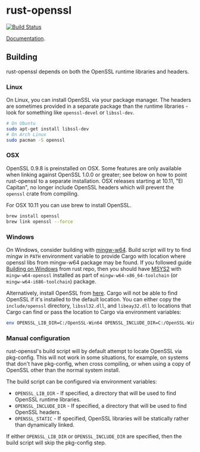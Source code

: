 # rust-openssl

[![Build Status](https://travis-ci.org/sfackler/rust-openssl.svg?branch=master)](https://travis-ci.org/sfackler/rust-openssl)

[Documentation](https://sfackler.github.io/rust-openssl/doc/v0.7.4/openssl).

## Building

rust-openssl depends on both the OpenSSL runtime libraries and headers.

### Linux

On Linux, you can install OpenSSL via your package manager. The headers are
sometimes provided in a separate package than the runtime libraries - look for
something like `openssl-devel` or `libssl-dev`.

```bash
# On Ubuntu
sudo apt-get install libssl-dev
# On Arch Linux
sudo pacman -S openssl
```

### OSX

OpenSSL 0.9.8 is preinstalled on OSX. Some features are only available when
linking against OpenSSL 1.0.0 or greater; see below on how to point
rust-openssl to a separate installation. OSX releases starting at 10.11, "El
Capitan", no longer include OpenSSL headers which will prevent the `openssl`
crate from compiling.

For OSX 10.11 you can use brew to install OpenSSL.
```bash
brew install openssl
brew link openssl --force
```

### Windows

On Windows, consider building with [mingw-w64](http://mingw-w64.org/).
Build script will try to find mingw in `PATH` environment variable to provide
Cargo with location where openssl libs from mingw-w64 package may be found.
If you followed guide [Building on Windows](https://github.com/rust-lang/rust#building-on-windows)
from rust repo, then you should have [MSYS2](http://msys2.github.io/) with
`mingw-w64-openssl` installed as part of `mingw-w64-x86_64-toolchain`
(or `mingw-w64-i686-toolchain`) package.

Alternatively, install OpenSSL from [here][1]. Cargo will not be able to find OpenSSL if it's
installed to the default location. You can either copy the `include/openssl`
directory, `libssl32.dll`, and `libeay32.dll` to locations that Cargo can find
or pass the location to Cargo via environment variables:

```bash
env OPENSSL_LIB_DIR=C:/OpenSSL-Win64 OPENSSL_INCLUDE_DIR=C:/OpenSSL-Win64/include cargo build
```

### Manual configuration

rust-openssl's build script will by default attempt to locate OpenSSL via
pkg-config. This will not work in some situations, for example, on systems that
don't have pkg-config, when cross compiling, or when using a copy of OpenSSL
other than the normal system install.

The build script can be configured via environment variables:
* `OPENSSL_LIB_DIR` - If specified, a directory that will be used to find
    OpenSSL runtime libraries.
* `OPENSSL_INCLUDE_DIR` - If specified, a directory that will be used to find
    OpenSSL headers.
* `OPENSSL_STATIC` - If specified, OpenSSL libraries will be statically rather
    than dynamically linked.

If either `OPENSSL_LIB_DIR` or `OPENSSL_INCLUDE_DIR` are specified, then the
build script will skip the pkg-config step.

[1]: http://slproweb.com/products/Win32OpenSSL.html
